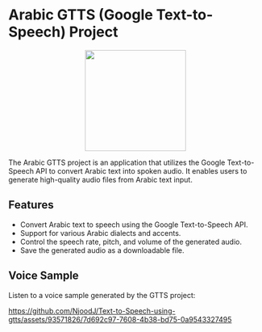 # Arabic GTTS (Google Text-to-Speech) Project
<p align="center">
  <img width="200" height="200" src=https://github.com/NjoodJ/Text-to-Speech-using-gtts/assets/93571826/6ad86fd0-1677-493a-9822-192aeb3720ae>
</p>

The Arabic GTTS project is an application that utilizes the Google Text-to-Speech API to convert Arabic text into spoken audio. It enables users to generate high-quality audio files from Arabic text input.

## Features
- Convert Arabic text to speech using the Google Text-to-Speech API.
- Support for various Arabic dialects and accents.
- Control the speech rate, pitch, and volume of the generated audio.
- Save the generated audio as a downloadable file.


## Voice Sample
Listen to a voice sample generated by the GTTS project:

https://github.com/NjoodJ/Text-to-Speech-using-gtts/assets/93571826/7d692c97-7608-4b38-bd75-0a9543327495
